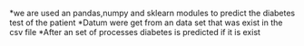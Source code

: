 *we are used an pandas,numpy and sklearn modules to predict the diabetes test of the patient *Datum were get from an data set that was exist in the csv file *After an set of processes diabetes is predicted if it is exist
